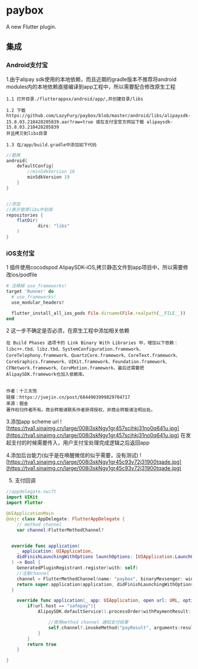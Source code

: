 # paybox

A new Flutter plugin.

## 集成

### Android支付宝
1.由于alipay sdk使用的本地依赖，而且近期的gradle版本不推荐将android modules内的本地依赖直接编译到app工程中，所以需要配合修改原生工程

    1.1 打开目录./flutterappxx/android/app/,并创建目录/libs

    1.2 下载 https://github.com/LazyFury/paybox/blob/master/android/libs/alipaysdk-15.8.03.210428205839.aar?raw=true 或在支付宝官方网站下载 alipaysdk-15.8.03.210428205839
    并且拷贝到libs目录

    1.3 在/app/build.gradle中添加如下代码


``` gradle
//替换
android{
    defaultConfig{
        //minSdkVersion 16
        minSdkVersion 19
    }
}


//添加
//表示使用libs中到库
repositories {
    flatDir(
            dirs: "libs"
    )
}
```

### iOS支付宝

1 插件使用cocodspod AlipaySDK-iOS,拷贝静态文件到app项目中，所以需要修改ios/podfile
```ruby
# 注释掉 use_frameworks!
target 'Runner' do
  # use_frameworks!
  use_modular_headers!

  flutter_install_all_ios_pods File.dirname(File.realpath(__FILE__))
end
```
2 这一步不确定是否必须，在原生工程中添加相关依赖
```
在 Build Phases 选项卡的 Link Binary With Libraries 中，增加以下依赖：libc++.tbd、libz.tbd、SystemConfiguration.framework、CoreTelephony.framework、QuartzCore.framework、CoreText.framework、CoreGraphics.framework、UIKit.framework、Foundation.framework、CFNetwork.framework、CoreMotion.framework，最后还需要把AlipaySDK.framework也加入依赖库。


作者：十三太饱
链接：https://juejin.cn/post/6844903999829704717
来源：掘金
著作权归作者所有。商业转载请联系作者获得授权，非商业转载请注明出处。
```
3.添加app scheme url
![https://tva1.sinaimg.cn/large/008i3skNgy1gr457scihkj31no0q641u.jpg](https://tva1.sinaimg.cn/large/008i3skNgy1gr457scihkj31no0q641u.jpg)
在发起支付的时候需要传入，用户支付宝处理完成逻辑之后返回app

4.添加后台能力(似乎是在唤醒微信的似乎需要，没有测试)
![https://tva1.sinaimg.cn/large/008i3skNgy1gr45c93v72j31900tqade.jpg](https://tva1.sinaimg.cn/large/008i3skNgy1gr45c93v72j31900tqade.jpg)

5. 支付回调

```swift
//appdelegate.swift
import UIKit
import Flutter

@UIApplicationMain
@objc class AppDelegate: FlutterAppDelegate {
    // method channel
    var channel:FlutterMethodChannel?


  override func application(
    _ application: UIApplication,
    didFinishLaunchingWithOptions launchOptions: [UIApplication.LaunchOptionsKey: Any]?
  ) -> Bool {
    GeneratedPluginRegistrant.register(with: self)
    //注册channel
    channel = FlutterMethodChannel(name: "paybox", binaryMessenger: window.rootViewController as! FlutterViewController as! FlutterBinaryMessenger)
    return super.application(application, didFinishLaunchingWithOptions: launchOptions)
  }

    override func application(_ app: UIApplication, open url: URL, options: [UIApplication.OpenURLOptionsKey : Any] = [:]) -> Bool {
        if(url.host == "safepay"){
            AlipaySDK.defaultService().processOrder(withPaymentResult: url) { result in

                //使用method channel 通知支付结果
                self.channel?.invokeMethod("payResult", arguments:result)
            }
        }
        return true
    }

}
```

